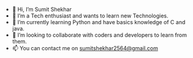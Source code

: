 - 👋 Hi, I’m Sumit Shekhar
- 👀 I’m a Tech enthusiast and wants to learn new Technologies. 
- 🌱 I’m currently learning Python and have basics knowledge of C and java. 
- 💞️ I’m looking to collaborate with coders and developers to learn from them.
- 📫 You can contact me on sumitshekhar2564@gmail.com

<!---
SumitShekhar2564/SumitShekhar2564 is a ✨ special ✨ repository because its `README.md` (this file) appears on your GitHub profile.
You can click the Preview link to take a look at your changes.
--->
